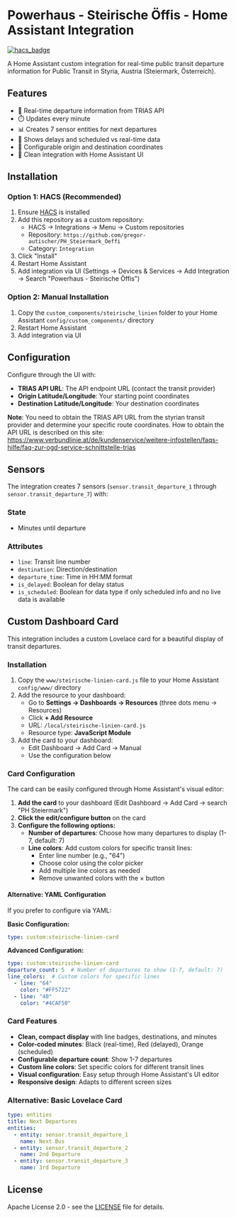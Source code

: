 # Powerhaus - Steirische Öffis - Home Assistant Integration

[![hacs_badge](https://img.shields.io/badge/HACS-Custom-41BDF5.svg)](https://github.com/hacs/integration)

A Home Assistant custom integration for real-time public transit departure information for Public Transit in Styria, Austria (Steiermark, Österreich).

## Features

- 🚌 Real-time departure information from TRIAS API
- ⏱️ Updates every minute
- 📊 Creates 7 sensor entities for next departures
- 🔔 Shows delays and scheduled vs real-time data
- 📍 Configurable origin and destination coordinates
- 🎨 Clean integration with Home Assistant UI

## Installation

### Option 1: HACS (Recommended)

1. Ensure [HACS](https://hacs.xyz/) is installed
2. Add this repository as a custom repository:
   - HACS → Integrations → Menu → Custom repositories
   - Repository: `https://github.com/gregor-autischer/PH_Steiermark_Oeffi`
   - Category: `Integration`
3. Click "Install"
4. Restart Home Assistant
5. Add integration via UI (Settings → Devices & Services → Add Integration → Search "Powerhaus - Steirische Öffis")

### Option 2: Manual Installation

1. Copy the `custom_components/steirische_linien` folder to your Home Assistant `config/custom_components/` directory
2. Restart Home Assistant
3. Add integration via UI

## Configuration

Configure through the UI with:
- **TRIAS API URL**: The API endpoint URL (contact the transit provider)
- **Origin Latitude/Longitude**: Your starting point coordinates
- **Destination Latitude/Longitude**: Your destination coordinates

**Note**: You need to obtain the TRIAS API URL from the styrian transit provider and determine your specific route coordinates. How to obtain the API URL is described on this site: https://www.verbundlinie.at/de/kundenservice/weitere-infostellen/faqs-hilfe/faq-zur-ogd-service-schnittstelle-trias

## Sensors

The integration creates 7 sensors (`sensor.transit_departure_1` through `sensor.transit_departure_7`) with:

### State
- Minutes until departure

### Attributes
- `line`: Transit line number
- `destination`: Direction/destination
- `departure_time`: Time in HH:MM format
- `is_delayed`: Boolean for delay status
- `is_scheduled`: Boolean for data type if only scheduled info and no live data is available

## Custom Dashboard Card

This integration includes a custom Lovelace card for a beautiful display of transit departures.

### Installation

1. Copy the `www/steirische-linien-card.js` file to your Home Assistant `config/www/` directory
2. Add the resource to your dashboard:
   - Go to **Settings → Dashboards → Resources** (three dots menu → Resources)
   - Click **+ Add Resource**
   - URL: `/local/steirische-linien-card.js`
   - Resource type: **JavaScript Module**
3. Add the card to your dashboard:
   - Edit Dashboard → Add Card → Manual
   - Use the configuration below

### Card Configuration

The card can be easily configured through Home Assistant's visual editor:

1. **Add the card** to your dashboard (Edit Dashboard → Add Card → search "PH Steiermark")
2. **Click the edit/configure button** on the card
3. **Configure the following options:**
   - **Number of departures**: Choose how many departures to display (1-7, default: 7)
   - **Line colors**: Add custom colors for specific transit lines:
     - Enter line number (e.g., "64")
     - Choose color using the color picker
     - Add multiple line colors as needed
     - Remove unwanted colors with the × button

#### Alternative: YAML Configuration

If you prefer to configure via YAML:

**Basic Configuration:**
```yaml
type: custom:steirische-linien-card
```

**Advanced Configuration:**
```yaml
type: custom:steirische-linien-card
departure_count: 5  # Number of departures to show (1-7, default: 7)
line_colors:  # Custom colors for specific lines
  - line: "64"
    color: "#FF5722"
  - line: "40"
    color: "#4CAF50"
```

### Card Features

- **Clean, compact display** with line badges, destinations, and minutes
- **Color-coded minutes**: Black (real-time), Red (delayed), Orange (scheduled)
- **Configurable departure count**: Show 1-7 departures
- **Custom line colors**: Set specific colors for different transit lines
- **Visual configuration**: Easy setup through Home Assistant's UI editor
- **Responsive design**: Adapts to different screen sizes

### Alternative: Basic Lovelace Card

```yaml
type: entities
title: Next Departures
entities:
  - entity: sensor.transit_departure_1
    name: Next Bus
  - entity: sensor.transit_departure_2
    name: 2nd Departure
  - entity: sensor.transit_departure_3
    name: 3rd Departure
```

## License

Apache License 2.0 - see the [LICENSE](LICENSE) file for details.